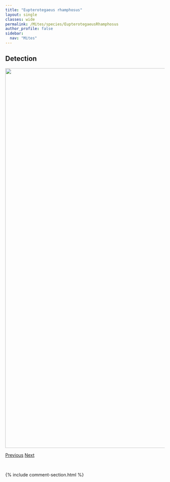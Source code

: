 ```yaml
---
title: "Eupterotegaeus rhamphosus"
layout: single
classes: wide
permalink: /Mites/species/EupterotegaeusRhamphosus
author_profile: false
sidebar:
  nav: "Mites"
---
```


<h2>Detection</h2>

<a href="https://drive.google.com/uc?export=view&id=1bPD4Rnr6DK_1YiZw9hw9WiXqyC-iLbi1">
<img src="https://drive.google.com/uc?export=view&id=1bPD4Rnr6DK_1YiZw9hw9WiXqyC-iLbi1" height = "1200" width = "800">
</a>


<a href="/DevelopmentWebsite/Mites/species/EuphthiracarusFulvus" class="pagination--pager" title="Euphthiracarus fulvus">Previous</a> <a href="/DevelopmentWebsite/Mites/species/EupterotegaeusRostratus" class="pagination--pager" title="Eupterotegaeus rostratus">Next</a>

<p>&nbsp;</p>

{% include comment-section.html %}
